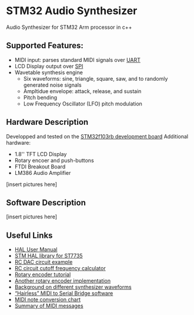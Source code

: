 # STM32 Audio Synthesizer
Audio Synthesizer for STM32 Arm processor in c++

## Supported Features:
* MIDI input: parses standard MIDI signals over [UART](https://en.wikipedia.org/wiki/Universal_asynchronous_receiver-transmitter)
* LCD Display output over [SPI](https://en.wikipedia.org/wiki/Serial_Peripheral_Interface)
* Wavetable synthesis engine
  * Six waveforms: sine, triangle, square, saw, and to randomly generated noise signals
  * Ampltidue envelope: attack, release, and sustain
  * Pitch bending
  * Low Frequency Oscillator (LFO) pitch modulation

## Hardware Description
Developped and tested on the [STM32f103rb development board](https://www.st.com/en/microcontrollers-microprocessors/stm32f103rb.html)
Additional hardware:
* 1.8'' TFT LCD Display
* Rotary encoer and push-buttons
* FTDI Breakout Board
* LM386 Audio Amplifier

[insert pictures here]

## Software Description
[insert pictures here]

## Useful Links

* [HAL User Manual](https://www.st.com/content/ccc/resource/technical/document/user_manual/2f/71/ba/b8/75/54/47/cf/DM00105879.pdf/files/DM00105879.pdf/jcr:content/translations/en.DM00105879.pdf)
* [STM HAL library for ST7735](https://github.com/afiskon/stm32-st7735)
* [RC DAC circuit example](https://www.allaboutcircuits.com/technical-articles/turn-your-pwm-into-a-dac/)
* [RC circuit cutoff frequency calculator](https://www.omnicalculator.com/physics/rc-circuit)
* [Rotary encoder tutorial](https://www.beyond-circuits.com/wordpress/tutorial/tutorial12/)
* [Another rotary encoder implementation](https://github.com/MaJerle/stm32f429/blob/master/00-STM32F429_LIBRARIES/tm_stm32f4_rotary_encoder.c)
* [Background on different synthesizer waveforms](https://synthesizer-design.fandom.com/wiki/Synth_Waveforms)
* [“Hairless” MIDI to Serial Bridge software](https://projectgus.github.io/hairless-midiserial/)
* [MIDI note conversion chart](http://tonalsoft.com/pub/news/pitch-bend.aspx)
* [Summary of MIDI messages](https://www.midi.org/specifications/item/table-1-summary-of-midi-message)
